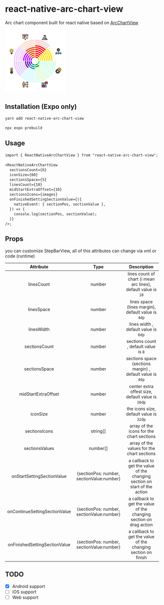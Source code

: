 # react-native-arc-chart-view

Arc chart component built for react native based on [ArcChartView](https://github.com/imaNNeo/ArcChartView)

<img src="./repo_files/images/sample_icons.png" width="200">

## Installation (Expo only)

```sh
yarn add react-native-arc-chart-view
```

```sh
npx expo prebuild
```

## Usage

```tsx
import { ReactNativeArcChartView } from "react-native-arc-chart-view";

<ReactNativeArcChartView
  sectionsCount={6}
  iconSize={60}
  sectionsSpace={5}
  linesCount={10}
  midStartExtraOffset={10}
  sectionsIcons={images}
  onFinishedSettingSectionValue={({
    nativeEvent: { sectionPos, sectionValue },
  }) => {
    console.log(sectionPos, sectionValue);
  }}
/>;
```

## Props

you can customize StepBarView, all of this attributes can change via xml or code (runtime)

|           Attribute           |                   Type                    |                                Description                                 |
| :---------------------------: | :---------------------------------------: | :------------------------------------------------------------------------: |
|          linesCount           |                  number                   |       lines count of chart (i mean arc lines), default value is `10`       |
|          linesSpace           |                  number                   |             lines space (lines margin), default value is `4dp`             |
|          linesWidth           |                  number                   |                    lines width , default value is `6dp`                    |
|         sectionsCount         |                  number                   |                   sections count , default value is `8`                    |
|         sectionsSpace         |                  number                   |         sections space (sections margin) , default value is `4dp`          |
|      midStartExtraOffset      |                  number                   |             center extra offest size, default value is `16dp`              |
|           iconSize            |                  number                   |                  the icons size, default value is `32dp`                   |
|         sectionsIcons         |                 string[]                  |                 array of the icons for the chart sections                  |
|        sectionsValues         |                 number[]                  |                 array of the values for the chart sections                 |
|  onStartSettingSectionValue   | {sectionPos: number, sectionValue:number} | a callback to get the value of the changing section on start of the action |
| onContinueSettingSectionValue | {sectionPos: number, sectionValue:number} |     a callback to get the value of the changing section on drag action     |
| onFinishedSettingSectionValue | {sectionPos: number, sectionValue:number} |       a callback to get the value of the changing section on finish        |

## TODO

- [x] Android support
- [ ] iOS support
- [ ] Web support
